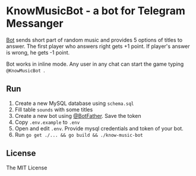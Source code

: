 # KnowMusicBot - a bot for Telegram Messanger

[Bot](https://t.me/KnowMusicBot) sends short part of random music and provides 5 options of titles to answer.
The first player who answers right gets +1 point. If player's answer is wrong, he gets -1 point.

Bot works in inline mode. Any user in any chat can start the game typing `@KnowMusicBot `.

## Run

1. Create a new MySQL database using `schema.sql`
2. Fill table `sounds` with some titles
3. Create a new bot using [@BotFather](https://t.me/BotFather). Save the token
4. Copy `.env.example` to `.env`
5. Open and edit `.env`. Provide mysql credentials and token of your bot.
6. Run `go get ./... && go build && ./know-music-bot`

## License

The MIT License

